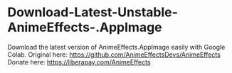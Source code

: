 # Download-Latest-Unstable-AnimeEffects-.AppImage
Download the latest version of AnimeEffects.AppImage easily with Google Colab. Original here: https://github.com/AnimeEffectsDevs/AnimeEffects Donate here:  https://liberapay.com/AnimeEffects
